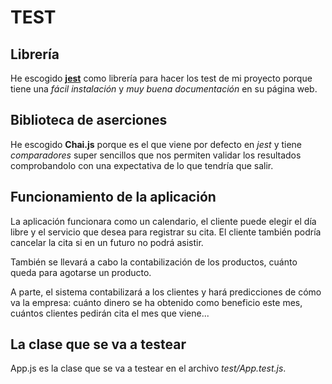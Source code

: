 # TEST

## Librería
He escogido [**jest**](https://jestjs.io/es-ES/) como librería para hacer los test de mi proyecto porque tiene una *fácil instalación* y *muy buena documentación* en su página web.

## Biblioteca de aserciones
He escogido **Chai.js** porque es el que viene por defecto en *jest* y tiene *comparadores* super sencillos que nos permiten validar los resultados comprobandolo con una expectativa de lo que tendría que salir.

## Funcionamiento de la aplicación
La aplicación funcionara como un calendario, el cliente puede elegir el día libre y el servicio que desea para registrar su cita. El cliente también podría cancelar la cita si en un futuro no podrá asistir.

También se llevará a cabo la contabilización de los productos, cuánto queda para agotarse un producto.

A parte, el sistema contabilizará a los clientes y hará predicciones de cómo va la empresa: cuánto dinero se ha obtenido como beneficio este mes, cuántos clientes pedirán cita el mes que viene...

## La clase que se va a testear
App.js es la clase que se va a testear en el archivo *test/App.test.js*.